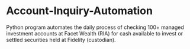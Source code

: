 # Account-Inquiry-Automation
Python program automates the daily process of checking 100+ managed investment accounts at Facet Wealth (RIA) for cash available to invest or settled securities held at Fidelity (custodian).
